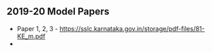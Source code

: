 ## 2019-20 Model Papers
* Paper 1, 2, 3 - https://sslc.karnataka.gov.in/storage/pdf-files/81-KE_m.pdf
* 
